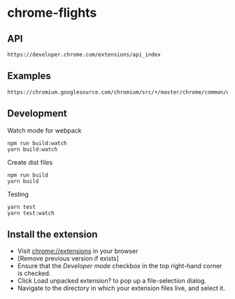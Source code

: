 # chrome-flights

## API
    https://developer.chrome.com/extensions/api_index

## Examples
    https://chromium.googlesource.com/chromium/src/+/master/chrome/common/extensions/docs/examples
    
## Development

Watch mode for webpack

    npm run build:watch
    yarn build:watch
    
Create dist files

    npm run build
    yarn build
    
Testing
    
    yarn test
    yarn test:watch
    
## Install the extension

- Visit [chrome://extensions](chrome://extensions) in your browser
- [Remove previous version if exists]
- Ensure that the _Developer mode_ checkbox in the top right-hand corner is checked.
- Click Load unpacked extension? to pop up a file-selection dialog.
- Navigate to the directory in which your extension files live, and select it.
